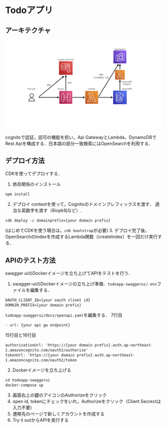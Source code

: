 # Todoアプリ

## アーキテクチャ

![アーキテクチャ](doc/asset/arch-todo.001.jpeg)

cognitoで認証，認可の機能を担い，Api GatewayとLambda，DynamoDBでRest Apiを構成する．日本語の部分一致検索にはOpenSearchを利用する．

## デプロイ方法

CDKを使ってデプロイする．

1. 依存関係のインストール
```
npm install
```
2. デプロイ
contextを使って，Cognitoのドメインプレフィックスを渡す．
適当な英数字を渡す（8iopk9jなど）.
```
cdk deploy -c domainprefix={your domain prefix}
```
(はじめてCDKを使う場合は，`cdk bootstrap`が必要)
3. デプロイ完了後，OpenSearchのIndexを作成するLambda関数（createIndex）を一回だけ実行する．

## APIのテスト方法
swagger uiのDockerイメージを立ち上げてAPIをテストを行う．
1. swagger-uiのDockerイメージの立ち上げ準備．`todoapp-swaggerui/.env`ファイルを編集する．
```
OAUTH_CLIENT_ID={your oauth clinet id}
DOMAIN_PREFIX={your domain prefix}
```
`todoapp-swaggerui/docs/openapi.yaml`を編集する．
7行目
```
- url: {your api gw endpoint}
```
15行目と16行目
```
authorizationUrl: 'https://{your domain prefix}.auth.ap-northeast-1.amazoncognito.com/oauth2/authorize'
tokenUrl: 'https://{your domain prefix}.auth.ap-northeast-1.amazoncognito.com/oauth2/token
```
2. Dockerイメージを立ち上げる
```
cd todoapp-swaggerui
docker-compose up
```
3. 画面右上の鍵のアイコンのAuthorizeをクリック
4. open id, tokenにチェックをいれ，Authorizeをクリック（Client Secrectは入力不要）
5. 遷移先のページで新しくアカウントを作成する
6. Try it outからAPIを実行する
